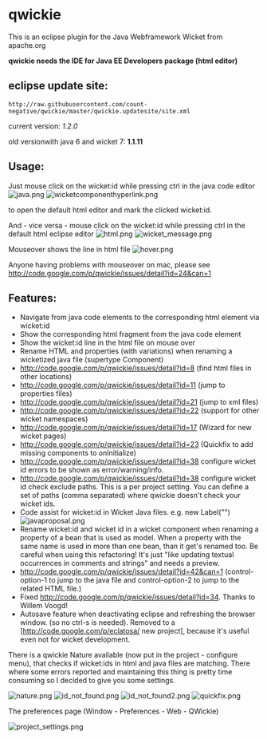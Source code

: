 # qwickie #
This is an eclipse plugin for the Java Webframework Wicket from apache.org 

**qwickie needs the IDE for Java EE Developers package (html editor)**

## eclipse update site: ##

```
http://raw.githubusercontent.com/count-negative/qwickie/master/qwickie.updatesite/site.xml
```

current version: *1.2.0*

old versionwith java 6 and wicket 7: **1.1.11**

## Usage: ##

Just mouse click on the wicket:id while pressing ctrl in the java code editor
![java.png](https://raw.githubusercontent.com/count-negative/qwickie/master/qwickie.updatesite/doc/images/java.png)
![wicketcomponenthyperlink.png](https://raw.githubusercontent.com/count-negative/qwickie/master/qwickie.updatesite/doc/images/wicketcomponenthyperlink.png)

to open the default html editor and mark the clicked wicket:id.

And - vice versa - mouse click on the wicket:id while pressing ctrl in the default html eclipse editor
![html.png](https://raw.githubusercontent.com/count-negative/qwickie/master/qwickie.updatesite/doc/images/html.png)
![wicket_message.png](https://raw.githubusercontent.com/count-negative/qwickie/master/qwickie.updatesite/doc/images/wicket_message.png)

Mouseover shows the line in html file
![hover.png](https://raw.githubusercontent.com/count-negative/qwickie/master/qwickie.updatesite/doc/images/hover.png)

Anyone having problems with mouseover on mac, please see http://code.google.com/p/qwickie/issues/detail?id=24&can=1


## Features: ##

  * Navigate from java code elements to the corresponding html element via wicket:id
  * Show the corresponding html fragment from the java code element
  * Show the wicket:id line in the html file on mouse over
  * Rename HTML and properties (with variations) when renaming a wicketized java file (supertype Component)
  * http://code.google.com/p/qwickie/issues/detail?id=8  (find html files in other locations)
  * http://code.google.com/p/qwickie/issues/detail?id=11 (jump to properties files)  
  * http://code.google.com/p/qwickie/issues/detail?id=21 (jump to xml files)
  * http://code.google.com/p/qwickie/issues/detail?id=22 (support for other wicket namespaces)
  * http://code.google.com/p/qwickie/issues/detail?id=17 (Wizard for new wicket pages)
  * http://code.google.com/p/qwickie/issues/detail?id=23 (Quickfix to add missing components to onInitialize)
  * http://code.google.com/p/qwickie/issues/detail?id=38 configure wicket id errors to be shown as error/warning/info.
  * http://code.google.com/p/qwickie/issues/detail?id=38 configure wicket id check exclude paths. This is a per project setting. You can define a set of paths (comma separated) where qwickie doesn't check your wicket ids.
  * Code assist for wicket:id in Wicket Java files. e.g. new Label("<press Ctrl-Space>")
![javaproposal.png](https://raw.githubusercontent.com/count-negative/qwickie/master/qwickie.updatesite/doc/images/javaproposal.png)
  * Rename wicket:id and wicket id in a wicket component when renaming a property of a bean that is used as model. When a property with the same name is used in more than one bean, than it get's renamed too. Be careful when using this refactoring! It's just "like updating textual occurrences in comments and strings" and needs a preview.
  * http://code.google.com/p/qwickie/issues/detail?id=42&can=1 (control-option-1 to jump to the java file and control-option-2 to jump to the related HTML file.)
  * Fixed http://code.google.com/p/qwickie/issues/detail?id=34. Thanks to Willem Voogd!
  * Autosave feature when deactivating eclipse and refreshing the browser window. (so no ctrl-s is needed). Removed to a [http://code.google.com/p/eclatosa/ new project], because it's useful even not for wicket development.

There is a qwickie Nature available (now put in the project - configure menu), that checks if wicket:ids in html and java files are matching.
There where some errors reported and maintaining this thing is pretty time consuming so I decided to give you some settings.

![nature.png](https://raw.githubusercontent.com/count-negative/qwickie/master/qwickie.updatesite/doc/images/nature.png)
![id_not_found.png](https://raw.githubusercontent.com/count-negative/qwickie/master/qwickie.updatesite/doc/images/id_not_found.png)
![id_not_found2.png](https://raw.githubusercontent.com/count-negative/qwickie/master/qwickie.updatesite/doc/images/id_not_found2.png)
![quickfix.png](https://raw.githubusercontent.com/count-negative/qwickie/master/qwickie.updatesite/doc/images/quickfix.png)


The preferences page (Window - Preferences - Web - QWickie)

![project_settings.png](https://raw.githubusercontent.com/count-negative/qwickie/master/qwickie.updatesite/doc/images/project_settings.png)
